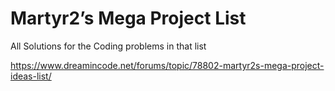 # Martyr2’s Mega Project List
All Solutions for the Coding problems in that list

https://www.dreamincode.net/forums/topic/78802-martyr2s-mega-project-ideas-list/
